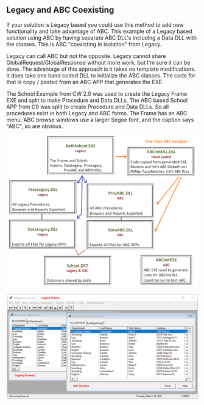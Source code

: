 ## Legacy and ABC Coexisting

If your solution is Legacy based you could use this method to add new functionality and take advantage of ABC.
 This example of a Legacy based solution using ABC by having separate ABC DLL's including a Data DLL with the classes.
 This is ABC "coexisting in isolation" from Legacy. 

Legacy can call ABC but not the opposite. Legacy cannot share GlobalRequest/GlobalResponse without more work,
 but I'm sure it can be done. The advantage of this approach is it takes no template modifications.
  It does take one hand coded DLL to initialize the ABC classes. The code for that is copy / pasted
   from an ABC APP that generates the EXE.

The School Example from CW 2.0 was used to create the Legacy Frame EXE and split to make Procedure and Data DLLs.
 The ABC based School APP from C9 was split to create Procedure and Data DLLs.
  So all procedures exist in both Legacy and ABC forms. The Frame has an ABC menu.
   ABC browse windows use a larger Segoe font, and the caption says "ABC", so are obvious.

![diagram](images/readme1.png)

![cap](images/readme2.png)